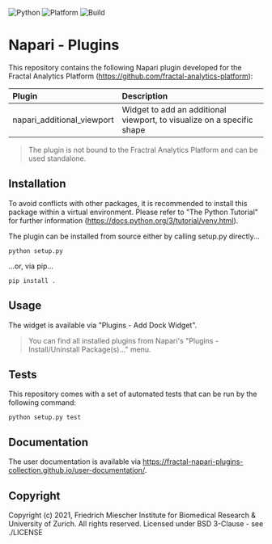 ![Python](https://img.shields.io/badge/python-3.7%20%7C%203.8-blue)
![Platform](https://img.shields.io/badge/platform-windows%20%7C%20linux%20%7C%20macos-lightgrey)
![Build](https://github.com/fractal-napari-plugins-collection/napari_addtional_viewport/actions/workflows/build.yml/badge.svg?branch=master)

# Napari - Plugins
This repository contains the following Napari plugin developed for the Fractal
Analytics Platform (https://github.com/fractal-analytics-platform):

| Plugin | Description |
| :--- | :--- |
| napari_additional_viewport | Widget to add an additional viewport, to visualize on a specific shape |


> The plugin is not bound to the Fractral Analytics Platform and can be used
> standalone.

## Installation 
To avoid conflicts with other packages, it is recommended to install this
package within a virtual environment. Please refer to "The Python Tutorial"
for further information (https://docs.python.org/3/tutorial/venv.html).

The plugin can be installed from source either by calling setup.py directly...

```
python setup.py
```

...or, via pip...

```
pip install .
```

## Usage
The widget is available via "Plugins - Add Dock Widget".

> You can find all installed plugins from Napari's
> "Plugins - Install/Uninstall Package(s)..." menu.


## Tests
This repository comes with a set of automated tests that can be run by the
following command:

```
python setup.py test
```

## Documentation
The user documentation is available via https://fractal-napari-plugins-collection.github.io/user-documentation/.

## Copyright
Copyright (c) 2021, Friedrich Miescher Institute for Biomedical Research & University of Zurich. All rights reserved.
Licensed under BSD 3-Clause - see ./LICENSE

